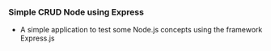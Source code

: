 ### Simple CRUD Node using Express

 - A simple application to test some Node.js concepts using the framework Express.js